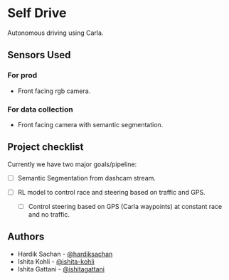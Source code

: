 # Self Drive

Autonomous driving using Carla.

## Sensors Used

### For prod

- Front facing rgb camera.

### For data collection

- Front facing camera with semantic segmentation.

## Project checklist

Currently we have two major goals/pipeline:

- [ ] Semantic Segmentation from dashcam stream.

- [ ] RL model to control race and steering based on traffic and GPS.
  - [ ] Control steering based on GPS (Carla waypoints) at constant race and no traffic.

## Authors

- Hardik Sachan - [@hardiksachan](https://github.com/hardiksachan)
- Ishita Kohli - [@ishita-kohli](https://github.com/ishita-kohli)
- Ishita Gattani - [@ishitagattani](https://github.com/ishitagattani)

